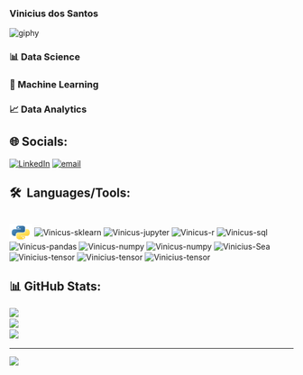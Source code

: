 ### Vinicius dos Santos
![giphy](https://github.com/ViniciusCantanhede/ViniciusCantanhede/assets/111459715/e1da42e1-9998-4473-add4-1d143b9d21f2)

### 📊 Data Science
### :robot: Machine Learning
### 📈 Data Analytics 

## 🌐 Socials:
[![LinkedIn](https://img.shields.io/badge/LinkedIn-blue?logo=linkedin&logoColor=white)](https://www.linkedin.com/in/vinicius-cantanhede-dos-santos-363a711a3/) [![email](https://img.shields.io/badge/Email-D14836?logo=gmail&logoColor=white)](mailto:viniciuscantanhede@gmail.com) 

## 🛠 &nbsp;Languages/Tools:

<div style="display: inline_block"><br>
  <img align="center" alt="Vinicus-Python" height="30" width="40" src="https://raw.githubusercontent.com/devicons/devicon/master/icons/python/python-original.svg">
  <img align="center" alt="Vinicus-sklearn" height="30" width="40" src="https://cdn.jsdelivr.net/gh/devicons/devicon@latest/icons/scikitlearn/scikitlearn-original.svg"/>
  <img align="center" alt="Vinicus-jupyter" height="30" width="40" src="https://cdn.jsdelivr.net/gh/devicons/devicon@latest/icons/jupyter/jupyter-original.svg"/>
  <img align="center" alt="Vinicus-r" height="30" width="40" src="https://cdn.jsdelivr.net/gh/devicons/devicon@latest/icons/r/r-original.svg"/>
  <img align="center" alt="Vinicus-sql" height="30" src="https://cdn.jsdelivr.net/gh/devicons/devicon@latest/icons/mysql/mysql-original.svg"/> 
  <img align="center" alt="Vinicus-pandas" height="30" src="https://cdn.jsdelivr.net/gh/devicons/devicon@latest/icons/pandas/pandas-original.svg"/>
  <img align="center" alt="Vinicus-numpy" height="30" src="https://cdn.jsdelivr.net/gh/devicons/devicon@latest/icons/numpy/numpy-original.svg"/>
  <img align="center" alt="Vinicus-numpy" height="30" src="https://cdn.jsdelivr.net/gh/devicons/devicon@latest/icons/github/github-original.svg"/>
  <img align="center" alt="Vinicius-Sea" height="30" src= "https://seaborn.pydata.org/_images/logo-mark-lightbg.svg"/>
  <img align="center" alt="Vinicius-tensor" height="30" src="https://cdn.jsdelivr.net/gh/devicons/devicon@latest/icons/tensorflow/tensorflow-original.svg"/>
  <img align="center" alt="Vinicius-tensor" height="30"src="https://cdn.jsdelivr.net/gh/devicons/devicon@latest/icons/pytorch/pytorch-original.svg"/>
  <img align="center" alt="Vinicius-tensor" height="30"src="https://cdn.jsdelivr.net/gh/devicons/devicon@latest/icons/keras/keras-original-wordmark.svg"/>
</div>

## 📊 GitHub Stats:
![](https://github-readme-stats.vercel.app/api?username=ViniciusCantanhede&theme=gotham&hide_border=true&include_all_commits=true&count_private=false)<br/>
![](https://nirzak-streak-stats.vercel.app/?user=ViniciusCantanhede&theme=gotham&hide_border=true)<br/>
![](https://github-readme-stats.vercel.app/api/top-langs/?username=ViniciusCantanhede&theme=gotham&hide_border=true&include_all_commits=true&count_private=false&layout=compact)

---
[![](https://visitcount.itsvg.in/api?id=ViniciusCantanhede&icon=0&color=0)](https://visitcount.itsvg.in)
